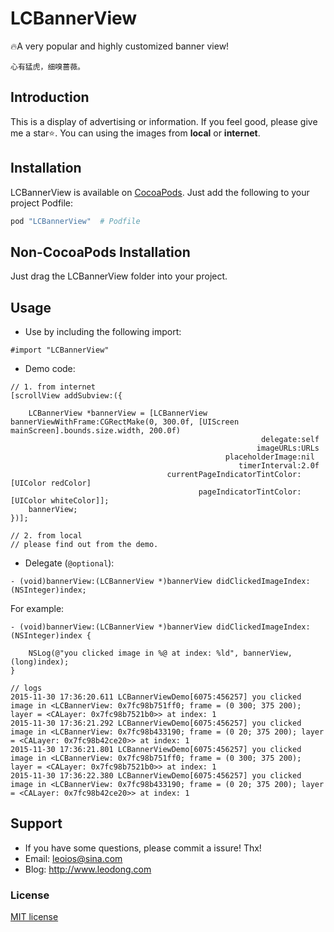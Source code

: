 # LCBannerView

🔥A very popular and highly customized banner view! 

````
心有猛虎，细嗅蔷薇。
````



## Introduction

This is a display of advertising or information. If you feel good, please give me a star⭐️.
You can using the images from **local** or **internet**.



## Installation

LCBannerView is available on [CocoaPods](https://cocoapods.org/). Just add the following to your project Podfile:
````ruby
pod "LCBannerView"  # Podfile
````



## Non-CocoaPods Installation

Just drag the LCBannerView folder into your project.



## Usage

* Use by including the following import:
````objc
#import "LCBannerView"
````
* Demo code:
````objc
// 1. from internet
[scrollView addSubview:({
    
    LCBannerView *bannerView = [LCBannerView bannerViewWithFrame:CGRectMake(0, 300.0f, [UIScreen mainScreen].bounds.size.width, 200.0f)
                                                        delegate:self
                                                       imageURLs:URLs
                                                placeholderImage:nil
                                                   timerInterval:2.0f
                                   currentPageIndicatorTintColor:[UIColor redColor]
                                          pageIndicatorTintColor:[UIColor whiteColor]];
    bannerView;
})];

// 2. from local
// please find out from the demo.
````

* Delegate (`@optional`):
````objc
- (void)bannerView:(LCBannerView *)bannerView didClickedImageIndex:(NSInteger)index;
````
For example:
````objc
- (void)bannerView:(LCBannerView *)bannerView didClickedImageIndex:(NSInteger)index {
    
    NSLog(@"you clicked image in %@ at index: %ld", bannerView, (long)index);
}

// logs
2015-11-30 17:36:20.611 LCBannerViewDemo[6075:456257] you clicked image in <LCBannerView: 0x7fc98b751ff0; frame = (0 300; 375 200); layer = <CALayer: 0x7fc98b7521b0>> at index: 1
2015-11-30 17:36:21.292 LCBannerViewDemo[6075:456257] you clicked image in <LCBannerView: 0x7fc98b433190; frame = (0 20; 375 200); layer = <CALayer: 0x7fc98b42ce20>> at index: 1
2015-11-30 17:36:21.801 LCBannerViewDemo[6075:456257] you clicked image in <LCBannerView: 0x7fc98b751ff0; frame = (0 300; 375 200); layer = <CALayer: 0x7fc98b7521b0>> at index: 1
2015-11-30 17:36:22.380 LCBannerViewDemo[6075:456257] you clicked image in <LCBannerView: 0x7fc98b433190; frame = (0 20; 375 200); layer = <CALayer: 0x7fc98b42ce20>> at index: 1
````

## Support
* If you have some questions, please commit a issure! Thx!
* Email: leoios@sina.com
* Blog: http://www.leodong.com


### License
[MIT license](http://opensource.org/licenses/MIT)
